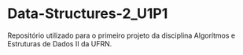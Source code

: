 # Data-Structures-2_U1P1
Repositório utilizado para o primeiro projeto da disciplina Algorítmos e Estruturas de Dados II da UFRN.
